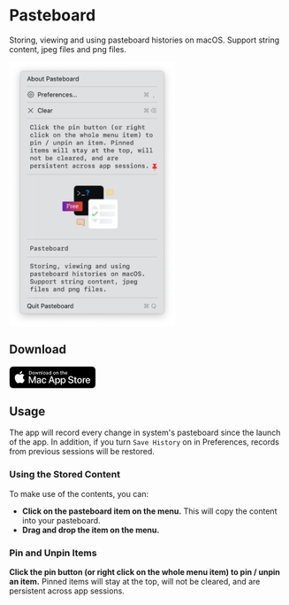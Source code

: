 # Pasteboard

Storing, viewing and using pasteboard histories on macOS. Support string content, 
jpeg files and png files.

<img align="center" width='300px' src='Documentation/Screenshots/main.png'/>

## Download

<a href='https://apps.apple.com/cn/app/pastyboard/id1585942797'>
    <img align="center" height=40px src='Documentation/Assets/app_store_mac.svg'/>
</a>

## Usage

The app will record every change in system's pasteboard since the launch of the app. 
In addition, if you turn `Save History` on in Preferences, records from previous
sessions will be restored.

### Using the Stored Content

To make use of the contents, you can:

- **Click on the pasteboard item on the menu.** This will copy the content into your pasteboard.
- **Drag and drop the item on the menu.**

### Pin and Unpin Items

**Click the pin button (or right click on the whole menu item) to pin / unpin an item.** 
Pinned items will stay at the top, will not be cleared, and are persistent across app sessions.
